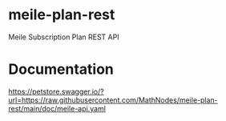 # meile-plan-rest
Meile Subscription Plan REST API

# Documentation
https://petstore.swagger.io/?url=https://raw.githubusercontent.com/MathNodes/meile-plan-rest/main/doc/meile-api.yaml
